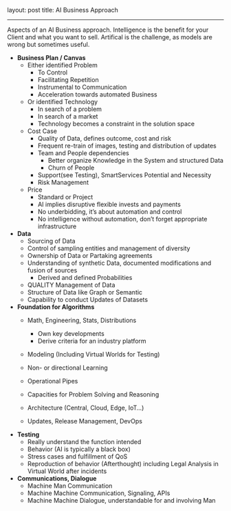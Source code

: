 layout: post
title: AI Business Approach

---

Aspects of an AI Business approach. Intelligence is the benefit for your Client and what you want to sell. Artifical is the challenge, as models are wrong but sometimes useful.  

- **Business Plan / Canvas**
  - Either identified Problem
    - To Control
    - Facilitating Repetition
    - Instrumental to Communication
    - Acceleration towards automated Business
  - Or identified Technology
    - In search of a problem
    - In search of a market
    - Technology becomes a constraint in the solution space
  - Cost Case
    - Quality of Data, defines outcome, cost and risk
    - Frequent re-train of images, testing and distribution of updates
    - Team and People dependencies
      - Better organize Knowledge in the System and structured Data
      - Churn of People
    - Support(see Testing), SmartServices Potential and Necessity
    - Risk Management
  - Price
    - Standard or Project
    - AI implies disruptive flexible invests and payments
    - No underbidding, it’s about automation and control
    - No intelligence without automation, don’t forget appropriate infrastructure
- **Data**
  - Sourcing of Data
  - Control of sampling entities and management of diversity
  - Ownership of Data or Partaking agreements
  - Understanding of synthetic Data, documented modifications and fusion of sources
    - Derived and defined Probabilities
  - QUALITY Management of Data
  - Structure of Data like Graph or Semantic
  - Capability to conduct Updates of Datasets
- **Foundation for Algorithms**
  - Math, Engineering, Stats, Distributions
    - Own key developments 
    - Derive criteria for an industry platform

  - Modeling (Including Virtual Worlds for Testing)

  - Non- or directional Learning

  - Operational Pipes

  - Capacities for Problem Solving and Reasoning

  - Architecture (Central, Cloud, Edge, IoT…)

  - Updates, Release Management, DevOps
- **Testing**
  - Really understand the function intended
  - Behavior (AI is typically a black box)
  - Stress cases and fulfillment of QoS
  - Reproduction of behavior (Afterthought) including Legal Analysis in Virtual World after incidents
- **Communications, Dialogue**
  - Machine Man Communication
  - Machine Machine Communication, Signaling, APIs
  - Machine Machine Dialogue, understandable for and involving Man